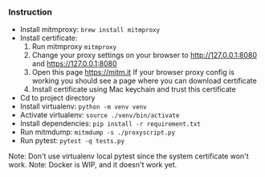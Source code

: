 ### Instruction
* Install mitmproxy: `brew install mitmproxy`
* Install certificate:
  1. Run mitmproxy `mitmproxy`
  2. Change your proxy settings on your browser to http://127.0.0.1:8080 and https://127.0.0.1:8080
  3. Open this page https://mitm.it If your browser proxy config is working you should see a page where you can download certificate
  4. Install certificate using Mac keychain and trust this certificate
* Cd to project directory
* Install virtualenv: `python -m venv venv`
* Activate virtualenv: `source ./venv/bin/activate`
* Install dependencies: `pip install -r requirement.txt`
* Run mitmdump: `mitmdump -s ./proxyscript.py`
* Run pytest: `pytest -q tests.py`

Note: Don't use virtualenv local pytest since the system certificate won't work. 
Note: Docker is WIP, and it doesn't work yet.
